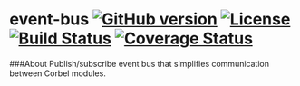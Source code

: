 # event-bus [![GitHub version](https://badge.fury.io/gh/corbel-platform%2Fevent-bus.png)](https://github.com/corbel-cli/event-bus/releases) [![License](http://img.shields.io/badge/license-Apache2-blue.svg?style=flat)](http://www.apache.org/licenses/LICENSE-2.0.txt) [![Build Status](https://travis-ci.org/corbel-platform/event-bus.svg?branch=master)](https://travis-ci.org/corbel-platform/event-bus) [![Coverage Status](https://coveralls.io/repos/corbel-platform/event-bus/badge.svg)](https://coveralls.io/r/corbel-platform/event-bus)

###About
Publish/subscribe event bus that simplifies communication between Corbel modules.

